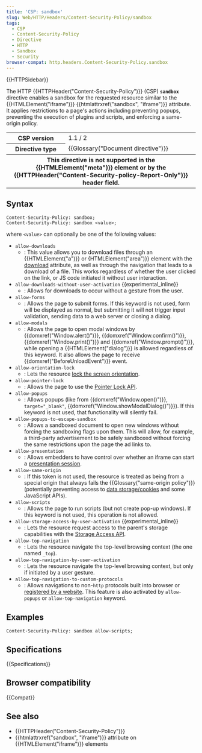 ```yaml
---
title: 'CSP: sandbox'
slug: Web/HTTP/Headers/Content-Security-Policy/sandbox
tags:
  - CSP
  - Content-Security-Policy
  - Directive
  - HTTP
  - Sandbox
  - Security
browser-compat: http.headers.Content-Security-Policy.sandbox
---
```


{{HTTPSidebar}}

The HTTP {{HTTPHeader("Content-Security-Policy")}} (CSP)
**`sandbox`** directive enables a sandbox for the requested
resource similar to the {{HTMLElement("iframe")}} {{htmlattrxref("sandbox", "iframe")}}
attribute. It applies restrictions to a page's actions including preventing popups,
preventing the execution of plugins and scripts, and enforcing a same-origin policy.

<table class="properties">
  <tbody>
    <tr>
      <th scope="row">CSP version</th>
      <td>1.1 / 2</td>
    </tr>
    <tr>
      <th scope="row">Directive type</th>
      <td>{{Glossary("Document directive")}}</td>
    </tr>
    <tr>
      <th colspan="2" scope="row">
        This directive is not supported in the {{HTMLElement("meta")}}
        element or by the
        {{HTTPHeader("Content-Security-policy-Report-Only")}}
        header field.
      </th>
    </tr>
  </tbody>
</table>

## Syntax

```http
Content-Security-Policy: sandbox;
Content-Security-Policy: sandbox <value>;
```

where `<value>` can optionally be one of the following values:

- `allow-downloads`
  - : This value allows you to download files through an {{HTMLElement("a")}} or {HTMLElement("area")}} element with the [download](/en-US/docs/Web/HTML/Element/a#attr-download) attribute, as well as through the navigation that leads to a download of a file. This works regardless of whether the user clicked on the link, or JS code initiated it without user interaction.
- `allow-downloads-without-user-activation` {{experimental_inline}}
  - : Allows for downloads to occur without a gesture from the user.
- `allow-forms`
  - : Allows the page to submit forms. If this keyword is not used, form will be displayed as normal, but submitting it will not trigger input validation, sending data to a web server or closing a dialog.
- `allow-modals`
  - : Allows the page to open modal windows by {{domxref("Window.alert()")}}, {{domxref("Window.confirm()")}}, {{domxref("Window.print()")}} and {{domxref("Window.prompt()")}}, while opening a {{HTMLElement("dialog")}} is allowed regardless of this keyword. It also allows the page to receive {{domxref("BeforeUnloadEvent")}} event.
- `allow-orientation-lock`
  - : Lets the resource [lock the screen orientation](/en-US/docs/Web/API/Screen/lockOrientation).
- `allow-pointer-lock`
  - : Allows the page to use the [Pointer Lock API](/en-US/docs/Web/API/Pointer_Lock_API).
- `allow-popups`
  - : Allows popups (like from {{domxref("Window.open()")}}, `target="_blank"`, {{domxref("Window.showModalDialog()")}}). If this keyword is not used, that functionality will silently fail.
- `allow-popups-to-escape-sandbox`
  - : Allows a sandboxed document to open new windows without forcing the sandboxing flags upon them. This will allow, for example, a third-party advertisement to be safely sandboxed without forcing the same restrictions upon the page the ad links to.
- `allow-presentation`
  - : Allows embedders to have control over whether an iframe can start a [presentation session](/en-US/docs/Web/API/PresentationRequest).
- `allow-same-origin`
  - : If this token is not used, the resource is treated as being from a special origin that always fails the {{Glossary("same-origin policy")}} (potentially preventing access to [data storage/cookies](/en-US/docs/Web/Security/Same-origin_policy#cross-origin_data_storage_access) and some JavaScript APIs).
- `allow-scripts`
  - : Allows the page to run scripts (but not create pop-up windows). If this keyword is not used, this operation is not allowed.
- `allow-storage-access-by-user-activation` {{experimental_inline}}
  - : Lets the resource request access to the parent's storage capabilities with the [Storage Access API](/en-US/docs/Web/API/Storage_Access_API).
- `allow-top-navigation`
  - : Lets the resource navigate the top-level browsing context (the one named `_top`).
- `allow-top-navigation-by-user-activation`
  - : Lets the resource navigate the top-level browsing context, but only if initiated by a user gesture.
- `allow-top-navigation-to-custom-protocols`
  - : Allows navigations to non-`http` protocols built into browser or [registered by a website](/en-US/docs/Web/API/Navigator/registerProtocolHandler/Web-based_protocol_handlers). This feature is also activated by `allow-popups` or `allow-top-navigation` keyword.

## Examples

```http
Content-Security-Policy: sandbox allow-scripts;
```

## Specifications

{{Specifications}}

## Browser compatibility

{{Compat}}

## See also

- {{HTTPHeader("Content-Security-Policy")}}
- {{htmlattrxref("sandbox", "iframe")}} attribute on {{HTMLElement("iframe")}}
  elements
